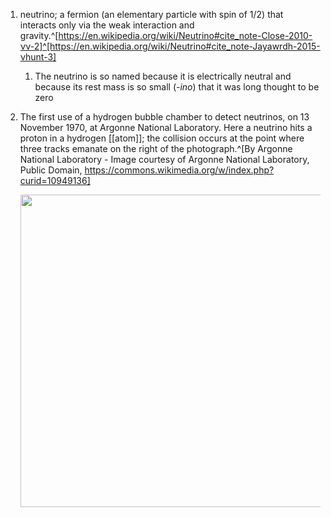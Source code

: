 1. neutrino; a fermion (an elementary particle with spin of 1/2) that interacts only via the weak interaction and gravity.^[https://en.wikipedia.org/wiki/Neutrino#cite_note-Close-2010-νν-2]^[https://en.wikipedia.org/wiki/Neutrino#cite_note-Jayawrdh-2015-νhunt-3]
	1. The neutrino is so named because it is electrically neutral and because its rest mass is so small (*-ino*) that it was long thought to be zero
2. The first use of a hydrogen bubble chamber to detect neutrinos, on 13 November 1970, at Argonne National Laboratory. Here a neutrino hits a proton in a hydrogen [[atom]]; the collision occurs at the point where three tracks emanate on the right of the photograph.^[By Argonne National Laboratory - Image courtesy of Argonne National Laboratory, Public Domain, https://commons.wikimedia.org/w/index.php?curid=10949136]

	<img src="https://upload.wikimedia.org/wikipedia/commons/5/57/FirstNeutrinoEventAnnotated.jpg" width="500" />